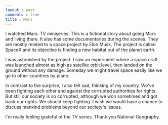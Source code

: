 ```yaml
---
layout : post
comments : true
title : Mars
---
```


I watched Mars: TV miniseries. This is a fictional story about going Mars and living there. It also has some documentaries during the scenes. They are mostly related to a space project by Elon Musk. The project is called SpaceX and its objective is finding a new habitat out of the planet earth.

<!--break-->

I was astonished by the project. I saw an experiment where a space craft was launched almost as high as satellite orbit level, then landed on the ground without any damage. Someday we might travel space easily like we go to other countries by plane.

In contrast to the surprise, I also felt sad, thinking of my country. We've been fighting each other and against the corrupted authorities for rights. But still our society is so corrupted, although we won sometimes and got back our rights. We should keep fighting. I wish we would have a chance to discuss mankind problems beyond our society's issues.

I'm really feeling grateful of the TV series. Thank you National Geography.
